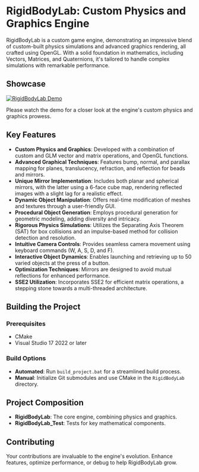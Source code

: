 
# RigidBodyLab: Custom Physics and Graphics Engine

RigidBodyLab is a custom game engine, demonstrating an impressive blend of custom-built physics simulations and advanced graphics rendering, all crafted using OpenGL. With a solid foundation in mathematics, including Vectors, Matrices, and Quaternions, it's tailored to handle complex simulations with remarkable performance.

## Showcase
 [![RigidBodyLab Demo](https://img.youtube.com/vi/V0cV-CxENrY/0.jpg)](https://www.youtube.com/watch?v=V0cV-CxENrY)
 
Please watch the demo for a closer look at the engine's custom physics and graphics prowess.

## Key Features

- **Custom Physics and Graphics**:  Developed with a combination of custom and GLM vector and matrix operations, and OpenGL functions.
- **Advanced Graphical Techniques**: Features bump, normal, and parallax mapping for planes, translucency, refraction, and reflection for beads and mirrors.
- **Unique Mirror Implementation**: Includes both planar and spherical mirrors, with the latter using a 6-face cube map, rendering reflected images with a slight lag for a realistic effect.
- **Dynamic Object Manipulation**: Offers real-time modification of meshes and textures through a user-friendly GUI.
- **Procedural Object Generation**: Employs procedural generation for geometric modeling, adding diversity and intricacy.
- **Rigorous Physics Simulations**: Utilizes the Separating Axis Theorem (SAT) for box collisions and an impulse-based method for collision detection and resolution.
- **Intuitive Camera Controls**: Provides seamless camera movement using keyboard commands (W, A, S, D, and F).
- **Interactive Object Dynamics**: Enables launching and retrieving up to 50 varied objects at the press of a button.
- **Optimization Techniques**: Mirrors are designed to avoid mutual reflections for enhanced performance.
- **SSE2 Utilization**: Incorporates SSE2 for efficient matrix operations, a stepping stone towards a multi-threaded architecture.

## Building the Project

### Prerequisites
- CMake
- Visual Studio 17 2022 or later

### Build Options
- **Automated**: Run `build_project.bat` for a streamlined build process.
- **Manual**: Initialize Git submodules and use CMake in the `RigidBodyLab` directory.

## Project Composition
- **RigidBodyLab**: The core engine, combining physics and graphics.
- **RigidBodyLab_Test**: Tests for key mathematical components.

## Contributing
Your contributions are invaluable to the engine's evolution. Enhance features, optimize performance, or debug to help RigidBodyLab grow.

